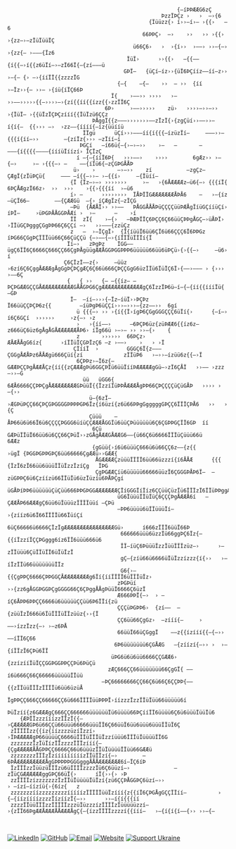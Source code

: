 <pre><code>                  
                                                                                                                        
                                                      {—íÞÞÆÆG6zÇ                                                       
                                                 ÞzzÏÞÇz ›   ›  —›{6                                                    
                                             {Ïüüzz{› í››—í›— ›{{›   —6                                                 
                                           66ÞÞÇ›  —›    ››   ›› ›{{›   ›{zz—›—zÏüÏüüÏÇ                                 
                                        ü66Ç6›   ›  ›{í››  ›——› ››—{—›    ›{zz{— ›———{Ïz6                               
                                      ÏüÏ›      ››{{›   —{{——{í{{—›í{{z6üÏí—›—zÏ66Ï{—{zí———ü                            
                                     GÞÏ—   {üÇí—íz››{üÏ6ÞÇííz——íí—z›› ›—{— {› —›{ííÏÏ{{zzzzÏG                          
                                   {—{    —{—    ››  — ››  {íí          ›—Ïz››{— ››— ›{íü{íÏÇ66Þ                        
                                 Ï{    ›——›› ››››   ›—     ››——›››››{{—››››—›{zí{{íí{{ízz{{›zzÏÏ6Ç                      
                               6Þ›     ›——›››››    zü›   ››››—››—››  ›{ÏüÏ— ›{{üÏzÏÇÞÇzííí{{ÏüÏzü6ÇÇz                   
                           ÞÅggÏ{{z———›››››››——zÏzÏ{›{zgÇüí››——››—í{í{—  {{››› —›  ›zz——{íííí{—íz{üüííü                 
                        ÏÏgü      üÇí›››———íí{í{{{—ízüzÏí—     ———››—{{{í{íí—››        —{zíÏz{››› —zÏíí—í               
                       ÞGÇí   —í66ü{—{›—›—››    ›—   —       —              ———{í{{{{————{íííüÏíízí› ÏÇÏzÇ              
                      í —{—{ííÏ6Þ{   ›››——›    ››››        6gÆz›› ›—{—›     ›— ›{{{—› —    ——{íÏü6{—zÇGÞGÅÅÞ            
                     ü›    ›       —›—››    zí           —zgÇz—ÇÆgÏ{zÏüÞÇü{     ——— —í{{—››— ›—{{í›     —{Ïüíí—         
                    {Ï {Ïz—›—› ›››››››     ›—   ›{6ÅÆÆÆÆz—ü6{—› {{{íÏ{ 6ÞÇÅÆgzÏ66z›  ››  ›››    ›{{›{{{íí  ›—ü6         
                    í› —      ››››››››  ÏÅÞÏÏGÆÆÆÆÆÆÆÅÞÅ6    —   ›—{íz—üÇÏ66—        ——{ÇÆÆGü  —{› íÇÆgÏz{—zÏÇG         
                    —Þü  {ÅÆÅÏ›› ››——   ÞÅGGÅÅÅÞüÇÇÇÇüüÞÆÅgÏíüGÇííüÇí›  íÞÏ—     ›üÞGÞÅÅGGÞÅÆí ›  ›—      —    ›í       
                    ÏÏ  zÏ{    ›—{›   —ÞÆÞÏÏÇ6ÞÇÇ6Ç66üüÇÞÞgÅGÇ—›üÅÞÏ›   ›ÏÏüGÇÞgggÇGgÞÞ66Ç6ÇÇí —›   ››———{zzüÇz         
                    z   —  ›—ÏÇgÏ›  {Ï{íüüÏ6üü6ÇÏ6ü66ÇÇÇ6Ï6ÞÞGz      íÞG66ÇGgÞÇÏÏÏüü66Ç66ÇüÇÇü {—›——{—›{íÏÏÏüÏÏÏí{Ï     
                   Ïí—›   zÞgÞz    ÏGG——ügÇ6ÏÏ6Ç6666Ç666ÇÇ66ÇgÞÅgüügÆÆÅGGÞGGÞÞÞ6üüüüü66üü6üÞÇü›{›{{—›     —ü6›    í     
                  Ç6ÇÏzÏ——z{›     —üüz  ›6zí6Ç6ÇggÅÆÆÆgÅgGgÞÇÞÇgÆÇ6Ç66ü666ÇÞÇÇGgG6üzÏÏü6ÏüÏÇ6Ï›{——›——— › {››› ›——6Ç     
                   {   { ››   {— —{{íz— —ÞÇÞGÆÆGÇÇGÅÆÆÆÆÆÆÆÆÆÆGÅÅGÞG6ÇgÆÆÆÆÆÆÆÆÆÆÆÆÆgÇ6ÏzzÏÞ6ü—í—{—{íí{{íííÏü{  —GÞ     
                    Ï—  —íí—›››{—Ïz—íüÏ››ÞÇÞz               Ï66üüÇÇÞÇÞ6z{{         —íüÞgÞ6üÇÇí›››—›››—{zz——››  6gí      
                      ü {{{—› ›› ›{í{{Ï›ígÞ6ÇGgGGGÇÇÇ6üÏí{›      {—í—›                 í6Ç6GÇí  ››››››     ›z{—› ›z     
                      ›   ›{íí——›      —6ÞÇÞ6üz{züÞÆÆ6{{íz6z— z666üÇ6üz6gÅgÅGÅÆÆÆÆÆÆÅÞ6› íÏg66ü ›—›— ›› ››—{›    {      
                      z       ››››››  66ÞÇz›                  ÆÅÆÅÅgG6íz{      ›íÏÏüÏÇGÞÏzÇ6 —z ›——›    ›   › ›Ï        
                     ÇÏííÏ  ›         GGGÇ6Ï{z———ÇGGgÅÆÅÞz6ÅÅÆgü666Çüí{zí             zÏÏüÞ6   ›—››—ízüü6z{{—›Ï         
                      6ÇÞÞz›—Ï6z{—  GÆÆÞÇÇÞgÅÆÆÅÇz{íí{{zÇÆÆÆgÞü6GGÇÞÏü6üüÏííÞÆÆÆÆÆgGü—›zÏ6ÇÅÏ   ››—— ›zzz—››—G          
                        üü   üGG6{ 6ÆÅ6666ÇÇÞÞÇgÅÆÆÆÆÆÆÆÆGÞüüÏ{{ÏzzíÏüÞÞÅÆÆÆÅgÞÞ66ÇÞÇÇÇÇüÇüGÅÞ   ›››› ›   —{››          
                          ü—{6zÏ— ›ÆGÞüÞÇÇ66ÇÞÇGÞGGGGÞÞÞÞGÞ6Ïz{í6üzí{z6ü66ÞÞgGgggggGÞÇÇ6ÏÏÏÇÞÅ6   ››   › {Ç             
                          Çüüü    —ÅÞ66ü6ü66Ï6ü6ÇÇÇÇÞGGG6üíüÇÇÆÆÆÅGGÏü6üüÇÞüüüüüü6Ç6ÇGÞÞGÇÏÏ6GÞ  íí                     
                           6Çü   GÆÞüÏÏüÏ66üü6ü6ÇÇ66ÇÞüÏ››zGÅgÅÆÆGÅÆÆG6——{ü66Ç6ü6666ÏÏÏüÇüüü66ü     6ÆÆz                
                           {gGüü{›í6ü6üüüÇ666ü6ü66ÇÇ6z——{z{{         ›ügÏ {ÞGGÞGÞÞGÞÇ6üü66666ÇgÆÆü››GÆÆ{                
                            ÅGÆÆÆÆÇzüüüÏÏÏÏ6üü66üzzzí{í6ÅÅÆ      {{{   {ÏzÏ6zÏ66üü6üüüÏÏüÏzzÏzíÇg   ÏÞG                 
                            ÇgÞGÆÆÇíü6üüüüü66666üüzÏ6ÇGGGÞÅÞ6Ï—  —züGÞÞÇ6ü6Çzíízü66ÏÏüÏü6üzÏüzíü6ÞÅÞÇgí                 
                              üGÅÞíÞÞ6üüüüüüÇüÇüü666ÞÞGÞGGÆÆÆÆÆÆÆÇÏíGGGÏíÏíz6ÇÇüüÇüzÏü6ÏÏÏzÏ6ÏÏüÞÞggÆ6                  
                                   üG6ÏüüüÏÏüÏüÇ6ÇÇÇÞgÅÆÆÅ6í   —ÇÆÆÅÞ66ÆÆÆgÇ6üü6üÏüüüzÏÏÏÏüüí —ÇÞü                      
                                   —ÞÞ6üüüü6üÏÏüüüÏí—                     ›{zííz6ü6Ï66ÏÏÏÏü66ÏüíÇí                      
                                    6üÇ66666ü6666ÇÏzÏgÆÆÆÆÆÆÆÆÆÆÆÆÆÆÆÆGü›      í666zÏÏÏ6üüÏ66Þ                          
                                    666666üüü6üzzÏü66ggÞÇ6Ïz{—{{íÏzzíÏÇÇÞGggg6íz6ÏÏ6üüü666ü6                            
                                    ÏÏ—íüÇ6ÞüüüÏzzÏüüÏÏÏzüz—›      ›—zÏÏüüü6ÇüÏÏüÏÏ6üÏüÏzÏ                              
                                    gÇ—{zíü66ü6666üÏüÏzzízzz{í{››   ›—íÏzÏÏü66üüüüüüüÏÏz                                
                                    G6{›— {{ÇgÞÞÇ6666ÇÞÞGGÇÅÆÆÆÆÆÆÆÆg6Ïí{ííÏÏÏÏ6üÏÏÏüÏz›                                
                                   zÞGÞüí ››{zz6gÅGGÞGGÞÇgGGGG66Ç6ÇÞggÅÅgÞüüÏ6666Ç6üzÏ                                  
                                   Æ666ÞÞÏ{—›  › —íÇ6ÅÞÞ6ÞÞÇÇ6666ü6üüüüüÇÇüü6Þ6ÏÏí{zü                                   
                                   ÇÇÇüÞGÞÞ6›  {zí——  —{züüÏzÏ666ü6ÏüÏÏÏüÏÏzüüz{››{Ï                                    
                                   ÇÇ6üü66ÇgGz›  —zííí{—     ›   ——›ízzÏzz{—› ›—z6ÞÅ                                    
                                   66üüÏ66üÇGggÏ    ——z{{ízííí{{—{—››     ——íÏÏ6Ç66                                     
                                  6Þ6üüüüüüü6ÇGÅÆG   —{zíízí{—›› ›  ›—{íÏÏzÏ6ÇÞü6ÏÏ                                     
                                 üÞG6ü6ü6üü6666ÇÇGÆÆ6› {zzízííÏüÏÇÇGGÞGGÞÞÇÇÞü6ÞüÇü                                     
                                zÆÇ666ÇÇ66üüüüüüü66ÇgGÏ{ ——í6ü666Ç66Ç66666üüüüüÏÏüü                                     
                              —ÞÇ66666666ÇÇ66Ç6ü66Ç6ÇÇÞÞ{——{{zÏÏüüÏÏÏzÏÏÏÏü6üü6üzüÅ                                     
                          ÏgÞÞÇÇ666ÇÇ66666ÇÇ6ü666ÏÏÏÏüüÞÞÞÏ›íízzzÏzzÏÏüÏüü66üüüüü6í                                     
                ÞüÏzíí{z6GÆÆÆgÇ666ÇÇ666666üüüüüüÏü6üüüü66ÞÇííÏÏ6üüüü6Ç6ü6üüüÏüüÏü6                                      
    {ÆÞÏÏzzzííízzÏÏzÏ{{—   ›ÇÆÆÆÆÆGÞ6ü66ÇÇü66üüü66666üüüÏÏ6Ç66üüÏ6üü6üüü6üüüÏÏüÏ6Ç                                      
 zÏÏÏÏÏzz{{íz{íízzzzüzíÏzzí›   ›ÏÞÆÆÆÆÆgÞ66üüüüÇ6666üÏÏÏüÏÏÏüÏzzíüüü6ÏÏÏüÏüüüüÏÏ6G                                      
 zzzzzzzÏzÏüÏízÏÏzzzzÏÏÏzííí{—       {ÇgÆÆÆÆÆÅÅGÞÞÇÇ6666Ç66ü6üüüzÏÏüÏüüüüÏÏüü66GÆÆü                                     
 zzzzzzzzÏÏÏzÏzííííííííízÏÏüÏÏzí{—›        —6ÞÅÆÆÆÆÆÆÆÆÆÅgGÞÞÞÞÞGGGgggÅÅÅÆÆÆÆÆÆÆ6í—ÏÇ6íÞ                                
 ÏzÏÏÏzzÏüüzüÏÏÏzü6üÏÏÏÏzzzzÏü6Ç6üüzí—›              —zÏüÇGÆÆÆÆÆÆggGÞÇ66üÏ{›      íÏ{››{› ›Þ                            
 zzÏÏÏÏzízzzzzzzÏzÏÏüÏüüüüÏüÏzí{zü6ÇÇÞÅGGÞÇ6üzí—››                          › —ízí—íízíü{›{6íz{   z                     
 zzzzzzzíízzzzzzzzzííííízÏÏÏÏÏüüÏzííí{z{{íÏ6ÇÞGÅgGÇÇÏÏíí—          ›   {—{íízíííízzzzÏízíízÏ{—››      ››—í{í{{{íí       
 zzzzÏÏüüÏÏÏzzÏÏÏÏÏzzzüÏüzzzízÏÏÏÏzÏüüüüüzzí—   ›{zÏÏ66ÞgÆÆÅÆÆÆÅÅÆÆÆÅgÇ{—{ízzÏÏÏÏzzzzí{{ííí—   ›—{í{í{í——{›› ››—{—                                                                                                                                                       
</code></pre>
<!--
ASCII ART GENERATED WITH sciiart.eu
-->
<br/>

[![LinkedIn](https://img.shields.io/badge/LinkedIn-0077B5?style=for-the-badge&logo=linkedin&logoColor=white)](https://www.linkedin.com/in/marko-tsymbaliuk-55615430b/)
[![GitHub](https://img.shields.io/badge/GitHub-100000?style=for-the-badge&logo=github&logoColor=white)](https://github.com/mrktsm)
[![Email](https://img.shields.io/badge/Gmail-D14836?style=for-the-badge&logo=gmail&logoColor=white)](mailto:tsymma01@gettysburg.edu)
[![Website](https://img.shields.io/badge/Personal_Website-FF6600?style=for-the-badge&logo=M&logoColor=white)](https://www.markotsymbaluk.com)
[![Support Ukraine](https://img.shields.io/badge/Support-Ukraine-FFD700?style=for-the-badge&labelColor=FFD700&color=0057B7)](https://www.razomforukraine.org/)






